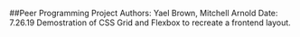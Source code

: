 ##Peer Programming Project
Authors: Yael Brown, Mitchell Arnold
Date: 7.26.19
Demostration of CSS Grid and Flexbox to recreate a frontend layout.